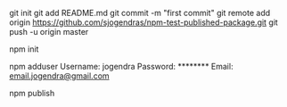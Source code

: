 git init
git add README.md
git commit -m "first commit"
git remote add origin https://github.com/sjogendras/npm-test-published-package.git
git push -u origin master

npm init

npm adduser
Username: jogendra
Password: ********
Email: email.jogendra@gmail.com

npm publish